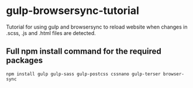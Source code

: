 # gulp-browsersync-tutorial
Tutorial for using gulp and browsersync to reload website when changes in .scss, .js and .html files are detected.

## Full npm install command for the required packages

```npm install gulp gulp-sass gulp-postcss cssnano gulp-terser browser-sync```
